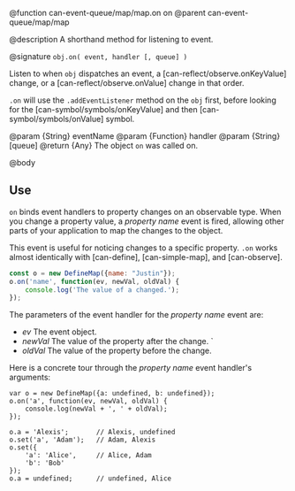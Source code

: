 @function can-event-queue/map/map.on on
@parent can-event-queue/map/map

@description A shorthand method for listening to event.

@signature `obj.on( event, handler [, queue] )`

Listen to when `obj` dispatches an event, a [can-reflect/observe.onKeyValue]
change, or a [can-reflect/observe.onValue] change in that order.

`.on` will use the `.addEventListener`
method on the `obj` first, before looking for the [can-symbol/symbols/onKeyValue]
and then [can-symbol/symbols/onValue] symbol.

@param {String} eventName
@param {Function} handler
@param {String} [queue]
@return {Any} The object `on` was called on.

@body

## Use

`on` binds event handlers to property changes on an observable type. When you change
a property value, a _property name_ event is fired, allowing other parts
of your application to map the changes to the object.

This event is useful for noticing changes to a specific property. `.on` works
almost identically with  [can-define], [can-simple-map], and [can-observe].

```js
const o = new DefineMap({name: "Justin"});
o.on('name', function(ev, newVal, oldVal) {
	console.log('The value of a changed.');
});
```

The parameters of the event handler for the _property name_ event are:

- _ev_ The event object.
- _newVal_ The value of the property after the change. `
- _oldVal_ The value of the property before the change.

Here is a concrete tour through the _property name_ event handler's arguments:

    var o = new DefineMap({a: undefined, b: undefined});
    o.on('a', function(ev, newVal, oldVal) {
        console.log(newVal + ', ' + oldVal);
    });

    o.a = 'Alexis';       // Alexis, undefined
    o.set('a', 'Adam');   // Adam, Alexis
    o.set({
        'a': 'Alice',     // Alice, Adam
        'b': 'Bob'
    });
    o.a = undefined;      // undefined, Alice
